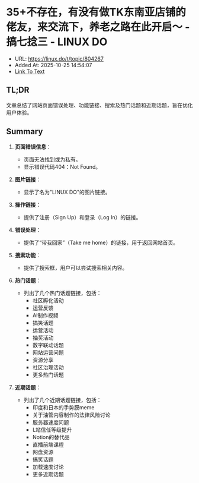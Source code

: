 # 35+不存在，有没有做TK东南亚店铺的佬友，来交流下，养老之路在此开启～ - 搞七捻三 - LINUX DO
- URL: https://linux.do/t/topic/804267
- Added At: 2025-10-25 14:54:07
- [Link To Text](2025-10-25-35+不存在，有没有做tk东南亚店铺的佬友，来交流下，养老之路在此开启～---搞七捻三---linux-do_raw.md)

## TL;DR
文章总结了网站页面错误处理、功能链接、搜索及热门话题和近期话题，旨在优化用户体验。

## Summary
1. **页面错误信息**：
   - 页面无法找到或为私有。
   - 显示错误代码404：Not Found。

2. **图片链接**：
   - 显示了名为"LINUX DO"的图片链接。

3. **操作链接**：
   - 提供了注册（Sign Up）和登录（Log In）的链接。

4. **错误处理**：
   - 提供了“带我回家”（Take me home）的链接，用于返回网站首页。

5. **搜索功能**：
   - 提供了搜索框，用户可以尝试搜索相关内容。

6. **热门话题**：
   - 列出了几个热门话题链接，包括：
     - 社区孵化活动
     - 运营反馈
     - AI制作视频
     - 搞笑话题
     - 运营活动
     - 抽奖活动
     - 数字联动话题
     - 网站运营问题
     - 资源分享
     - 社区治理活动
     - 更多热门话题

7. **近期话题**：
   - 列出了几个近期话题链接，包括：
     - 印度和日本的手势膜meme
     - 关于油管内容制作的法律风险讨论
     - 服务器速度问题
     - L站信任等级提升
     - Notion的替代品
     - 直播前端课程
     - 网盘资源
     - 搞笑话题
     - 加载速度讨论
     - 更多近期话题
